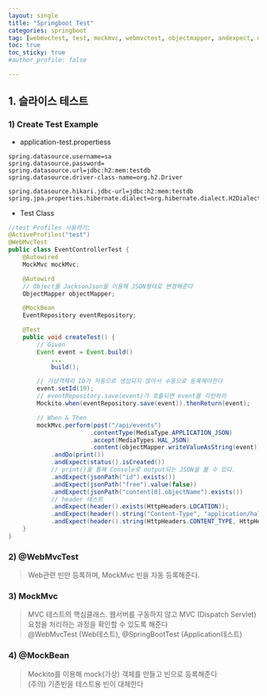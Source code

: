 ```yaml
---
layout: single
title: "Springboot Test"
categories: springboot
tag: [webmvctest, test, mockmvc, webmvctest, objectmapper, andexpect, mockbean, perform, jsonpath, mockito]
toc: true
toc_sticky: true
#author_profile: false

---
```




## 1. 슬라이스 테스트

### 1) Create Test Example

* application-test.propertiess

```properties
spring.datasource.username=sa
spring.datasource.password=
spring.datasource.url=jdbc:h2:mem:testdb
spring.datasource.driver-class-name=org.h2.Driver

spring.datasource.hikari.jdbc-url=jdbc:h2:mem:testdb
spring.jpa.properties.hibernate.dialect=org.hibernate.dialect.H2Dialect
```

* Test Class

```java
//test Profiles 사용하기;
@ActiveProfiles("test")
@WebMvcTest
public class EventControllerTest {
    @Autowired
    MockMvc mockMvc;

    @Autowird 	
    // Object를 JacksonJson을 이용해 JSON형태로 변경해준다
    ObjectMapper objectMapper;

    @MockBean
    EventRepository eventRepository;

    @Test
    public void createTest() {
        // Given
        Event event = Event.build()
            ...
            build();

        // 가상객체라 ID가 자동으로 생성되지 않아서 수동으로 등록해야한다
        event.setId(10);
        // eventRepository.save(event)가 호출되면 event를 리턴하라
        Mockito.when(eventRepository.save(event)).thenReturn(event);

        // When & Then
        mockMvc.perform(post("/api/events")
                       .contentType(MediaType.APPLICATION_JSON)
                       .accept(MediaTypes.HAL_JSON)
                       .content(objectMapper.writeValueAsString(event)))
            .andDo(print())
            .andExpect(status().isCreated())
            // print()을 통해 Console로 output되는 JSON을 볼 수 있다.
            .andExpect(jsonPath("id").exists())
            .andExpect(jsonPath("free").value(false))
            .andExpect(jsonPath("content[0].objectName").exists())
            // header 테스트
            .andExpect(header().exists(HttpHeaders.LOCATION));
            .andExpect(header().string("Content-Type", "application/hal+json;charset=UTF-8")) // 아래줄과 동일 의미
            .andExpect(header().string(HttpHeaders.CONTENT_TYPE, HttpHeaders.HAL_JSON_VALUES));
    }
}
```



### 2) @WebMvcTest

> Web관련 빈만 등록하며, MockMvc 빈을 자동 등록해준다.



### 3) MockMvc

> MVC 테스트의 핵심클래스. 웹서버를 구동하지 않고 MVC (Dispatch Servlet) 요청을 처리하는 과정을 확인할 수 있도록 해준다<br>@WebMvcTest (Web테스트), @SpringBootTest (Application테스트)



### 4) @MockBean

> Mockito를 이용해 mock(가상) 객체를 만들고 빈으로 등록해준다 <br>(주의) 기존빈을 테스트용 빈이 대체한다